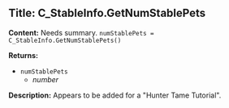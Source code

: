 ## Title: C_StableInfo.GetNumStablePets

**Content:**
Needs summary.
`numStablePets = C_StableInfo.GetNumStablePets()`

**Returns:**
- `numStablePets`
  - *number*

**Description:**
Appears to be added for a "Hunter Tame Tutorial".